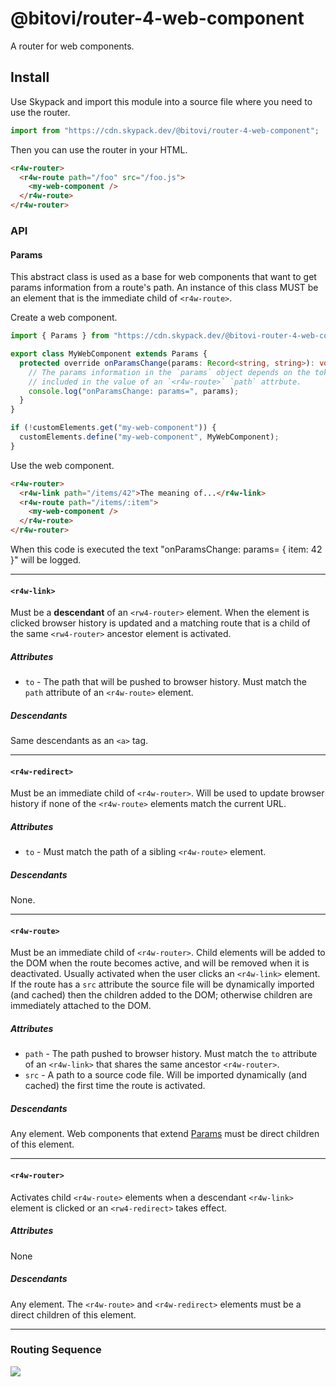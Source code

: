 # @bitovi/router-4-web-component

A router for web components.

## Install

Use Skypack and import this module into a source file where you need to use the router.

```ts
import from "https://cdn.skypack.dev/@bitovi/router-4-web-component";
```

Then you can use the router in your HTML.

```html
<r4w-router>
  <r4w-route path="/foo" src="/foo.js">
    <my-web-component />
  </r4w-route>
</r4w-router>
```

### API

#### Params

This abstract class is used as a base for web components that want to get params
information from a route's path. An instance of this class MUST be an element
that is the immediate child of `<r4w-route>`.

Create a web component.

```ts
import { Params } from "https://cdn.skypack.dev/@bitovi-router-4-web-component";

export class MyWebComponent extends Params {
  protected override onParamsChange(params: Record<string, string>): void {
    // The params information in the `params` object depends on the tokens
    // included in the value of an `<r4w-route>` `path` attrbute.
    console.log("onParamsChange: params=", params);
  }
}

if (!customElements.get("my-web-component")) {
  customElements.define("my-web-component", MyWebComponent);
}
```

Use the web component.

```html
<r4w-router>
  <r4w-link path="/items/42">The meaning of...</r4w-link>
  <r4w-route path="/items/:item">
    <my-web-component />
  </r4w-route>
</r4w-router>
```

When this code is executed the text "onParamsChange: params= { item: 42 }" will be logged.

---

#### `<r4w-link>`

Must be a **descendant** of an `<rw4-router>` element. When the element is
clicked browser history is updated and a matching route that is a child of the
same `<rw4-router>` ancestor element is activated.

##### Attributes

- `to` - The path that will be pushed to browser history. Must match the `path`
  attribute of an `<r4w-route>` element.

##### Descendants

Same descendants as an `<a>` tag.

---

#### `<r4w-redirect>`

Must be an immediate child of `<r4w-router>`. Will be used to update browser
history if none of the `<r4w-route>` elements match the current URL.

##### Attributes

- `to` - Must match the path of a sibling `<r4w-route>` element.

##### Descendants

None.

---

#### `<r4w-route>`

Must be an immediate child of `<r4w-router>`. Child elements will be added to the DOM when
the route becomes active, and will be removed when it is deactivated. Usually
activated when the user clicks an `<r4w-link>` element. If the route has a `src`
attribute the source file will be dynamically imported (and cached) then the
children added to the DOM; otherwise children are immediately attached to the
DOM.

##### Attributes

- `path` - The path pushed to browser history. Must match the `to` attribute of
  an `<r4w-link>` that shares the same ancestor `<r4w-router>`.
- `src` - A path to a source code file. Will be imported dynamically (and
  cached) the first time the route is activated.

##### Descendants

Any element. Web components that extend [Params](#params) must be direct
children of this element.

---

#### `<r4w-router>`

Activates child `<r4w-route>` elements when a descendant `<r4w-link>` element
is clicked or an `<rw4-redirect>` takes effect.

##### Attributes

None

##### Descendants

Any element. The `<r4w-route>` and `<r4w-redirect>` elements must be a direct
children of this element.

---

### Routing Sequence

[![](https://mermaid.ink/img/pako:eNqFlM9v2jAUx_-VJ19GEdBCIxhWxak77FBt2tbLlEM859FYJDazHVaG-N_3HCeBQaVe0CP-2N_v-2EfmDQ5Ms4c_q5RS3xU4sWKKtUAW2G9kmortIdSb0A4eLDJn3Gp9GZ1CVhTe7Q9E_--Tf0PXTGydt5UDRTDsTTV1mjU_op1aHdRNUapDoQ2JGLCAtnm8ExrIEslNw6C94CEfMarVQRy5bbCywKyLr0x7kgui8fFXIiOAQfcibIWpHHNn4t3-Oc1NMsfHG1ovj2rPIPcoHv4ZeF2RVugagwI-NYAAa0DREuF0i-RWxsLvhC-hcAbOmQCn16Vn0SrpTHbIGb3IAtV5pd17pJpcm9CTpXzX4UvBjcBQJ2fJX3CKA2jn4LHwL0vFcVE6aldvmhyhT7NuPiWlxyF9GpHtY12euocinJkG7LQuVLsuabxyOIGLB1G0eEwyA6H74meS3ZUcN6bLsQOoTJ5XWK33tsK58TZ46BoTK0fZEE9uzmh7ZSOzzQtOhpp15_X170Rbw21V6H73F6McEoMQ73WSuMgZZc3JWW9_mkgu13X94rm63alHChNA4bw-OWpLWZnqw8uxpvDDxqA2HrMlUXp2-6fWtnqshGr0FZC5fTcHAKSMhKrMGWcQkpF1CUZT_WRUFF7832vJePe1jhi9Tano9rXifG1oDaPGD0CjB_YK-Oz5G4yn8_ul8vZcko_sxHbM55MpouP9_PFfJoskvndMjmO2F9DXvi02fyziYPC8R9HT7LA?type=png)](https://mermaid.live/edit#pako:eNqFlM9v2jAUx_-VJ19GEdBCIxhWxak77FBt2tbLlEM859FYJDazHVaG-N_3HCeBQaVe0CP-2N_v-2EfmDQ5Ms4c_q5RS3xU4sWKKtUAW2G9kmortIdSb0A4eLDJn3Gp9GZ1CVhTe7Q9E_--Tf0PXTGydt5UDRTDsTTV1mjU_op1aHdRNUapDoQ2JGLCAtnm8ExrIEslNw6C94CEfMarVQRy5bbCywKyLr0x7kgui8fFXIiOAQfcibIWpHHNn4t3-Oc1NMsfHG1ovj2rPIPcoHv4ZeF2RVugagwI-NYAAa0DREuF0i-RWxsLvhC-hcAbOmQCn16Vn0SrpTHbIGb3IAtV5pd17pJpcm9CTpXzX4UvBjcBQJ2fJX3CKA2jn4LHwL0vFcVE6aldvmhyhT7NuPiWlxyF9GpHtY12euocinJkG7LQuVLsuabxyOIGLB1G0eEwyA6H74meS3ZUcN6bLsQOoTJ5XWK33tsK58TZ46BoTK0fZEE9uzmh7ZSOzzQtOhpp15_X170Rbw21V6H73F6McEoMQ73WSuMgZZc3JWW9_mkgu13X94rm63alHChNA4bw-OWpLWZnqw8uxpvDDxqA2HrMlUXp2-6fWtnqshGr0FZC5fTcHAKSMhKrMGWcQkpF1CUZT_WRUFF7832vJePe1jhi9Tano9rXifG1oDaPGD0CjB_YK-Oz5G4yn8_ul8vZcko_sxHbM55MpouP9_PFfJoskvndMjmO2F9DXvi02fyziYPC8R9HT7LA)
